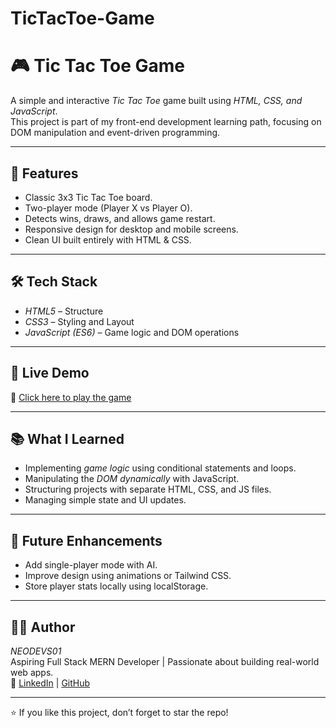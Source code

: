 # TicTacToe-Game

# 🎮 Tic Tac Toe Game

A simple and interactive *Tic Tac Toe* game built using *HTML, CSS, and JavaScript*.  
This project is part of my front-end development learning path, focusing on DOM manipulation and event-driven programming.

---

## 🧩 Features
- Classic 3x3 Tic Tac Toe board.
- Two-player mode (Player X vs Player O).
- Detects wins, draws, and allows game restart.
- Responsive design for desktop and mobile screens.
- Clean UI built entirely with HTML & CSS.

---

## 🛠 Tech Stack
- *HTML5* – Structure  
- *CSS3* – Styling and Layout  
- *JavaScript (ES6)* – Game logic and DOM operations  

---

## 🚀 Live Demo
🔗 [Click here to play the game](https://NeoDevs01.github.io/TicTacToe-Game)


---

## 📚 What I Learned
- Implementing *game logic* using conditional statements and loops.  
- Manipulating the *DOM dynamically* with JavaScript.  
- Structuring projects with separate HTML, CSS, and JS files.  
- Managing simple state and UI updates.  

---

## 🧠 Future Enhancements
- Add single-player mode with AI.  
- Improve design using animations or Tailwind CSS.  
- Store player stats locally using localStorage.  

---

## 👨‍💻 Author
*NEODEVS01*  
Aspiring Full Stack MERN Developer | Passionate about building real-world web apps.  
🔗 [LinkedIn](https://linkedin.com/in/riyaanatdevs01) | [GitHub](https://github.com/NeoDevs01)

---

⭐ If you like this project, don’t forget to star the repo!
